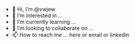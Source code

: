 - 👋 Hi, I’m @vwjew
- 👀 I’m interested in ...
- 🌱 I’m currently learning ... 
- 💞️ I’m looking to collaborate on ... 
- 📫 How to reach me ... here or email or linkedin

<!---
vwjew/vwjew is a ✨ special ✨ repository because its `README.md` (this file) appears on your GitHub profile.
You can click the Preview link to take a look at your changes.
--->
